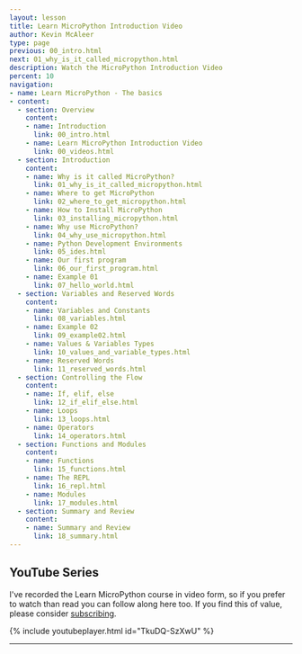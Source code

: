 ```yaml
---
layout: lesson
title: Learn MicroPython Introduction Video
author: Kevin McAleer
type: page
previous: 00_intro.html
next: 01_why_is_it_called_micropython.html
description: Watch the MicroPython Introduction Video
percent: 10
navigation:
- name: Learn MicroPython - The basics
- content:
  - section: Overview
    content:
    - name: Introduction
      link: 00_intro.html
    - name: Learn MicroPython Introduction Video
      link: 00_videos.html
  - section: Introduction
    content:
    - name: Why is it called MicroPython?
      link: 01_why_is_it_called_micropython.html
    - name: Where to get MicroPython
      link: 02_where_to_get_micropython.html
    - name: How to Install MicroPython
      link: 03_installing_micropython.html
    - name: Why use MicroPython?
      link: 04_why_use_micropython.html
    - name: Python Development Environments
      link: 05_ides.html
    - name: Our first program
      link: 06_our_first_program.html
    - name: Example 01
      link: 07_hello_world.html
  - section: Variables and Reserved Words
    content:
    - name: Variables and Constants
      link: 08_variables.html
    - name: Example 02
      link: 09_example02.html
    - name: Values & Variables Types
      link: 10_values_and_variable_types.html
    - name: Reserved Words
      link: 11_reserved_words.html
  - section: Controlling the Flow
    content:
    - name: If, elif, else
      link: 12_if_elif_else.html
    - name: Loops
      link: 13_loops.html
    - name: Operators
      link: 14_operators.html
  - section: Functions and Modules
    content:
    - name: Functions
      link: 15_functions.html
    - name: The REPL
      link: 16_repl.html
    - name: Modules
      link: 17_modules.html
  - section: Summary and Review
    content:
    - name: Summary and Review
      link: 18_summary.html
---
```



## YouTube Series

I've recorded the Learn MicroPython course in video form, so if you prefer to watch than read you can follow along here too. If you find this of value, please consider [subscribing](https://www.youtube.com/c/kevinmacleer28).

{% include youtubeplayer.html id="TkuDQ-SzXwU" %}

---
